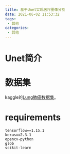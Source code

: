 ```yaml
---
title: 基于Unet实现医疗图像分割
date: 2021-06-02 11:53:32
tags:
 - 其他
categories:
 - 其他
---
```


# Unet简介

# 数据集

kaggle的[Lung肺癌数据集](https://drive.google.com/u/0/uc?export=download&confirm=1DAL&id=1wkephfRzoFhrcRbz_7a97_muu8ecSJ9d)。

# requirements

```
tensorflow==1.15.1
keras==2.3.1
opencv-python
glob
scikit-learn
```
